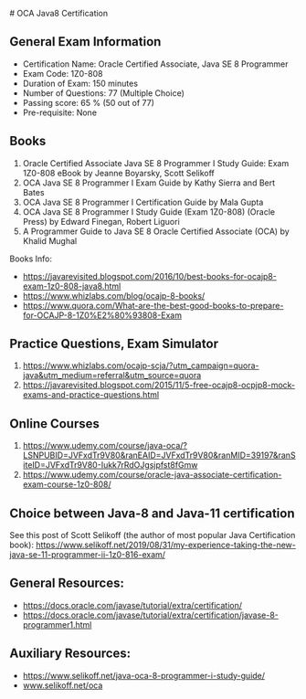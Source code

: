 ﻿﻿# OCA Java8 Certification

## General Exam Information
- Certification Name: Oracle Certified Associate, Java SE 8 Programmer
- Exam Code: 1Z0-808
- Duration of Exam: 150 minutes
- Number of Questions: 77 (Multiple Choice)
- Passing score: 65 % (50 out of 77)
- Pre-requisite: None

## Books
1. Oracle Certified Associate Java SE 8 Programmer I Study Guide: Exam 1Z0-808 eBook by Jeanne Boyarsky, Scott Selikoff
2. OCA Java SE 8 Programmer I Exam Guide by Kathy Sierra and Bert Bates
3. OCA Java SE 8 Programmer I Certification Guide by Mala Gupta
4. OCA Java SE 8 Programmer I Study Guide (Exam 1Z0-808) (Oracle Press) by Edward Finegan, Robert Liguori
5. A Programmer Guide to Java SE 8 Oracle Certified Associate (OCA) by Khalid Mughal

Books Info:
- https://javarevisited.blogspot.com/2016/10/best-books-for-ocajp8-exam-1z0-808-java8.html
- https://www.whizlabs.com/blog/ocajp-8-books/
- https://www.quora.com/What-are-the-best-good-books-to-prepare-for-OCAJP-8-1Z0%E2%80%93808-Exam

## Practice Questions, Exam Simulator

1. https://www.whizlabs.com/ocajp-scja/?utm_campaign=quora-java&utm_medium=referral&utm_source=quora
2. https://javarevisited.blogspot.com/2015/11/5-free-ocajp8-ocpjp8-mock-exams-and-practice-questions.html

## Online Courses
1. https://www.udemy.com/course/java-oca/?LSNPUBID=JVFxdTr9V80&ranEAID=JVFxdTr9V80&ranMID=39197&ranSiteID=JVFxdTr9V80-Iukk7rRdOJgsjpfst8fGmw
2. https://www.udemy.com/course/oracle-java-associate-certification-exam-course-1z0-808/

## Choice between Java-8 and Java-11 certification

See this post of Scott Selikoff (the author of most popular Java Certification book):
https://www.selikoff.net/2019/08/31/my-experience-taking-the-new-java-se-11-programmer-ii-1z0-816-exam/

## General Resources:
- https://docs.oracle.com/javase/tutorial/extra/certification/
- https://docs.oracle.com/javase/tutorial/extra/certification/javase-8-programmer1.html

## Auxiliary Resources:
- https://www.selikoff.net/java-oca-8-programmer-i-study-guide/
- www.selikoff.net/oca
